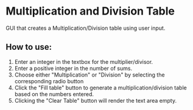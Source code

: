 # Multiplication and Division Table

GUI that creates a Multiplication/Division table using user input.

## How to use:

1) Enter an integer in the textbox for the multiplier/divisor.
2) Enter a positive integer in the number of sums.
3) Choose either "Multiplication" or "Division" by selecting the corresponding radio button
4) Click the "Fill table" button to generate a multiplication/division table based on the numbers entered.
5) Clicking the "Clear Table" button will render the text area empty.
